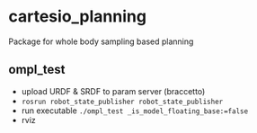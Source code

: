 # cartesio_planning
Package for whole body sampling based planning

## ompl_test
- upload URDF & SRDF to param server (braccetto)
- `rosrun robot_state_publisher robot_state_publisher`
- run executable `./ompl_test _is_model_floating_base:=false`
- rviz
